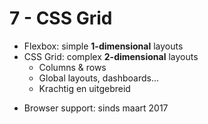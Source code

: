 # 7 - CSS Grid
- Flexbox: simple **1-dimensional** layouts
- CSS Grid: complex **2-dimensional** layouts
  - Columns & rows
  - Global layouts, dashboards...
  - Krachtig en uitgebreid

+ Browser support: sinds maart 2017

##
<!--stackedit_data:
eyJoaXN0b3J5IjpbNzQ0Nzk0NjM2LC0xMDM2NjEwNzU0XX0=
-->
